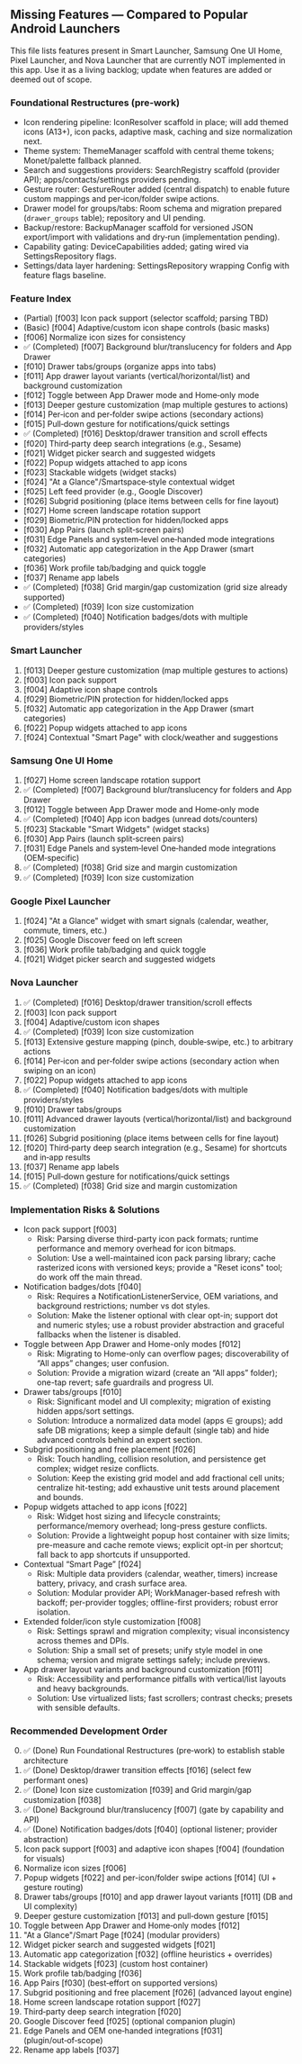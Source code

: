 ## Missing Features — Compared to Popular Android Launchers

This file lists features present in Smart Launcher, Samsung One UI Home, Pixel Launcher, and Nova Launcher that are currently NOT implemented in this app. Use it as a living backlog; update when features are added or deemed out of scope.

### Foundational Restructures (pre‑work)
- Icon rendering pipeline: IconResolver scaffold in place; will add themed icons (A13+), icon packs, adaptive mask, caching and size normalization next.
- Theme system: ThemeManager scaffold with central theme tokens; Monet/palette fallback planned.
- Search and suggestions providers: SearchRegistry scaffold (provider API); apps/contacts/settings providers pending.
- Gesture router: GestureRouter added (central dispatch) to enable future custom mappings and per‑icon/folder swipe actions.
- Drawer model for groups/tabs: Room schema and migration prepared (`drawer_groups` table); repository and UI pending.
- Backup/restore: BackupManager scaffold for versioned JSON export/import with validations and dry‑run (implementation pending).
- Capability gating: DeviceCapabilities added; gating wired via SettingsRepository flags.
- Settings/data layer hardening: SettingsRepository wrapping Config with feature flags baseline.

### Feature Index
- (Partial) [f003] Icon pack support (selector scaffold; parsing TBD)
- (Basic) [f004] Adaptive/custom icon shape controls (basic masks)
- [f006] Normalize icon sizes for consistency
- ✅ (Completed) [f007] Background blur/translucency for folders and App Drawer
- [f010] Drawer tabs/groups (organize apps into tabs)
- [f011] App drawer layout variants (vertical/horizontal/list) and background customization
- [f012] Toggle between App Drawer mode and Home‑only mode
- [f013] Deeper gesture customization (map multiple gestures to actions)
- [f014] Per‑icon and per‑folder swipe actions (secondary actions)
- [f015] Pull‑down gesture for notifications/quick settings
- ✅ (Completed) [f016] Desktop/drawer transition and scroll effects
- [f020] Third‑party deep search integrations (e.g., Sesame)
- [f021] Widget picker search and suggested widgets
- [f022] Popup widgets attached to app icons
- [f023] Stackable widgets (widget stacks)
- [f024] "At a Glance"/Smartspace‑style contextual widget
- [f025] Left feed provider (e.g., Google Discover)
- [f026] Subgrid positioning (place items between cells for fine layout)
- [f027] Home screen landscape rotation support
- [f029] Biometric/PIN protection for hidden/locked apps
- [f030] App Pairs (launch split‑screen pairs)
- [f031] Edge Panels and system‑level one‑handed mode integrations
- [f032] Automatic app categorization in the App Drawer (smart categories)
- [f036] Work profile tab/badging and quick toggle
- [f037] Rename app labels
- ✅ (Completed) [f038] Grid margin/gap customization (grid size already supported)
- ✅ (Completed) [f039] Icon size customization
- ✅ (Completed) [f040] Notification badges/dots with multiple providers/styles

### Smart Launcher
1. [f013] Deeper gesture customization (map multiple gestures to actions)
2. [f003] Icon pack support
3. [f004] Adaptive icon shape controls
4. [f029] Biometric/PIN protection for hidden/locked apps
5. [f032] Automatic app categorization in the App Drawer (smart categories)
6. [f022] Popup widgets attached to app icons
7. [f024] Contextual "Smart Page" with clock/weather and suggestions

### Samsung One UI Home
1. [f027] Home screen landscape rotation support
2. ✅ (Completed) [f007] Background blur/translucency for folders and App Drawer
3. [f012] Toggle between App Drawer mode and Home‑only mode
4. ✅ (Completed) [f040] App icon badges (unread dots/counters)
5. [f023] Stackable "Smart Widgets" (widget stacks)
6. [f030] App Pairs (launch split‑screen pairs)
7. [f031] Edge Panels and system‑level One‑handed mode integrations (OEM‑specific)
8. ✅ (Completed) [f038] Grid size and margin customization
9. ✅ (Completed) [f039] Icon size customization

### Google Pixel Launcher
1. [f024] "At a Glance" widget with smart signals (calendar, weather, commute, timers, etc.)
2. [f025] Google Discover feed on left screen
3. [f036] Work profile tab/badging and quick toggle
4. [f021] Widget picker search and suggested widgets

### Nova Launcher
1. ✅ (Completed) [f016] Desktop/drawer transition/scroll effects
2. [f003] Icon pack support
3. [f004] Adaptive/custom icon shapes
4. ✅ (Completed) [f039] Icon size customization
5. [f013] Extensive gesture mapping (pinch, double‑swipe, etc.) to arbitrary actions
6. [f014] Per‑icon and per‑folder swipe actions (secondary action when swiping on an icon)
7. [f022] Popup widgets attached to app icons
8. ✅ (Completed) [f040] Notification badges/dots with multiple providers/styles
9. [f010] Drawer tabs/groups
10. [f011] Advanced drawer layouts (vertical/horizontal/list) and background customization
11. [f026] Subgrid positioning (place items between cells for fine layout)
12. [f020] Third‑party deep search integration (e.g., Sesame) for shortcuts and in‑app results
13. [f037] Rename app labels
14. [f015] Pull‑down gesture for notifications/quick settings
15. ✅ (Completed) [f038] Grid size and margin customization

### Implementation Risks & Solutions
- Icon pack support [f003]
  - Risk: Parsing diverse third-party icon pack formats; runtime performance and memory overhead for icon bitmaps.
  - Solution: Use a well-maintained icon pack parsing library; cache rasterized icons with versioned keys; provide a "Reset icons" tool; do work off the main thread.
- Notification badges/dots [f040]
  - Risk: Requires a NotificationListenerService, OEM variations, and background restrictions; number vs dot styles.
  - Solution: Make the listener optional with clear opt-in; support dot and numeric styles; use a robust provider abstraction and graceful fallbacks when the listener is disabled.
- Toggle between App Drawer and Home-only modes [f012]
  - Risk: Migrating to Home-only can overflow pages; discoverability of “All apps” changes; user confusion.
  - Solution: Provide a migration wizard (create an “All apps” folder); one-tap revert; safe guardrails and progress UI.
- Drawer tabs/groups [f010]
  - Risk: Significant model and UI complexity; migration of existing hidden apps/sort settings.
  - Solution: Introduce a normalized data model (apps ∈ groups); add safe DB migrations; keep a simple default (single tab) and hide advanced controls behind an expert section.
- Subgrid positioning and free placement [f026]
  - Risk: Touch handling, collision resolution, and persistence get complex; widget resize conflicts.
  - Solution: Keep the existing grid model and add fractional cell units; centralize hit-testing; add exhaustive unit tests around placement and bounds.
- Popup widgets attached to app icons [f022]
  - Risk: Widget host sizing and lifecycle constraints; performance/memory overhead; long-press gesture conflicts.
  - Solution: Provide a lightweight popup host container with size limits; pre-measure and cache remote views; explicit opt-in per shortcut; fall back to app shortcuts if unsupported.
- Contextual “Smart Page” [f024]
  - Risk: Multiple data providers (calendar, weather, timers) increase battery, privacy, and crash surface area.
  - Solution: Modular provider API; WorkManager-based refresh with backoff; per-provider toggles; offline-first providers; robust error isolation.
- Extended folder/icon style customization [f008]
  - Risk: Settings sprawl and migration complexity; visual inconsistency across themes and DPIs.
  - Solution: Ship a small set of presets; unify style model in one schema; version and migrate settings safely; include previews.
- App drawer layout variants and background customization [f011]
  - Risk: Accessibility and performance pitfalls with vertical/list layouts and heavy backgrounds.
  - Solution: Use virtualized lists; fast scrollers; contrast checks; presets with sensible defaults.

### Recommended Development Order
0. ✅ (Done) Run Foundational Restructures (pre‑work) to establish stable architecture
1. ✅ (Done) Desktop/drawer transition effects [f016] (select few performant ones)
2. ✅ (Done) Icon size customization [f039] and Grid margin/gap customization [f038] 
3. ✅ (Done) Background blur/translucency [f007] (gate by capability and API)
4. ✅ (Done) Notification badges/dots [f040] (optional listener; provider abstraction)
5. Icon pack support [f003] and adaptive icon shapes [f004] (foundation for visuals)
6. Normalize icon sizes [f006] 
7. Popup widgets [f022] and per-icon/folder swipe actions [f014] (UI + gesture routing)
8. Drawer tabs/groups [f010] and app drawer layout variants [f011] (DB and UI complexity)
9. Deeper gesture customization [f013] and pull‑down gesture [f015]
10. Toggle between App Drawer and Home‑only modes [f012]
11. "At a Glance"/Smart Page [f024] (modular providers)
12. Widget picker search and suggested widgets [f021]
13. Automatic app categorization [f032] (offline heuristics + overrides)
14. Stackable widgets [f023] (custom host container)
15. Work profile tab/badging [f036]
16. App Pairs [f030] (best‑effort on supported versions)
17. Subgrid positioning and free placement [f026] (advanced layout engine)
18. Home screen landscape rotation support [f027]
19. Third‑party deep search integration [f020]
20. Google Discover feed [f025] (optional companion plugin)
21. Edge Panels and OEM one‑handed integrations [f031] (plugin/out‑of‑scope)
22. Rename app labels [f037]


